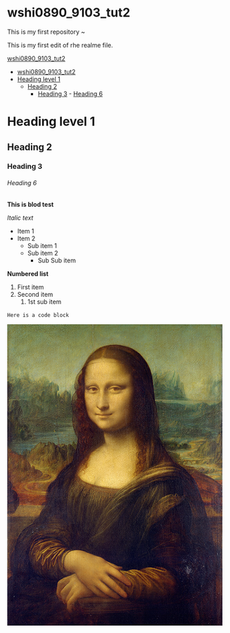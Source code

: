 # wshi0890_9103_tut2
This is my first repository ~

This is my first edit of rhe realme file.

[wshi0890\_9103\_tut2](#wshi0890_9103_tut2)
- [wshi0890\_9103\_tut2](#wshi0890_9103_tut2)
- [Heading level 1](#heading-level-1)
  - [Heading 2](#heading-2)
    - [Heading 3](#heading-3)
          - [Heading 6](#heading-6)

# Heading level 1
## Heading 2
### Heading 3

###### Heading 6

**This is blod test**

*Italic text*

- Item 1
- Item 2
  - Sub item 1
  - Sub item 2
    - Sub Sub item

**Numbered list**
1. First item
2. Second item
    1. 1st sub item

```
Here is a code block
```
![This is the mona lisa](readmeImages\Mona_Lisa_by_Leonardo_da_Vinci_500_x_700.jpg)
